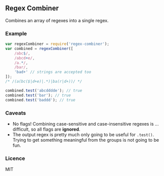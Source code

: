 ## Regex Combiner

Combines an array of regexes into a single regex.

### Example

```js
var regexCombiner = require('regex-combiner');
var combined = regexCombiner([
    /abc$/,
    /abcd+e/,
    /a.*/,
    /bar/,
    'bad+' // strings are accepted too
]);
/* /(a(bc($|d+e)|.*)|ba(r|d+))/ */

combined.test('abcdddde'); // true
combined.test('bar'); // true
combined.test('baddd'); // true
```

### Caveats

- No flags! Combining case-sensitive and case-insensitive regexes is ... difficult, so all flags are **ignored**.
- The output regex is pretty much only going to be useful for `.test()`. Trying to get something meaningful from the
  groups is not going to be fun.

### Licence

MIT

